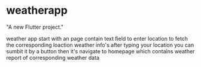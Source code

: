 # weatherapp

"A new Flutter project."

weather app start with an page contain text field to enter location to fetch the corresponding loaction weather info's 
after typing your location you can sumbit it by a button then it's navigate to homepage which contains weather report 
of corresponding weather data
